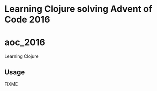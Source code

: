 Learning Clojure solving Advent of Code 2016
=======
# aoc_2016

Learning Clojure

## Usage

FIXME

